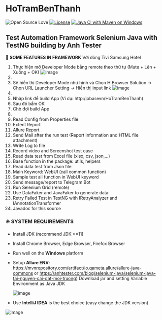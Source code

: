 # HoTramBenThanh

![Open Source Love](https://badges.frapsoft.com/os/v1/open-source.svg?v=103)
[![License](https://img.shields.io/badge/License-Apache%202.0-blue.svg)](https://opensource.org/licenses/Apache-2.0)
[![Java CI with Maven on Windows](https://github.com/anhtester/AutomationFrameworkSelenium/actions/workflows/maven.yml/badge.svg)](https://github.com/anhtester/AutomationFrameworkSelenium/actions/workflows/maven.yml)

## Test Automation Framework Selenium Java with TestNG building by Anh Tester

🔆 **SOME FEATURES IN FRAMEWORK**
Với dòng Tivi Samsung Hotel
1. Thực hiện mở Developer Mode bằng remote theo thứ tự (Mute + Lên + Xuống + OK)
![image](https://github.com/tuanddipbase/HoTramBenThanh/blob/main/msg-4076848741-3139.jpg)
2. 
3. Sẽ hiển thị Developer Mode như hình và Chọn H.Browser Solution -> Chọn URL Launcher Setting -> Hiển thị input link
![image](https://github.com/tuanddipbase/HoTramBenThanh/blob/main/msg-4076848741-3139.jpg)
4. 
5. Nhập link để build App (Ví dụ: http:/ipbasevn/HoTramBenThanh)
6. Sau đó bấm OK
7. Chờ đợi build App
8. 
9. Read Config from Properties file
10. Extent Report
11. Allure Report
12. Send Mail after the run test (Report information and HTML file attachment)
13. Write Log to file
14. Record video and Screenshot test case
15. Read data test from Excel file (xlsx, csv, json,...)
16. Base function in the package: utils, helpers
17. Read data test from Json file
18. Main Keyword: WebUI (call common function)
19. Sample test all function in WebUI keyword
20. Send message/report to Telegram Bot
21. Run Selenium Grid (remote)
22. Use DataFaker and JavaFaker to generate data
23. Retry Failed Test in TestNG with IRetryAnalyzer and IAnnotationTransformer
24. Javadoc for this source

### ✳️ **SYSTEM REQUIREMENTS**

- Install JDK (recommend JDK >=11)
- Install Chrome Browser, Edge Browser, Firefox Browser
- Run well on the **Windows** platform
- Setup **Allure ENV**:
  https://mvnrepository.com/artifact/io.qameta.allure/allure-java-commons
  or
  https://anhtester.com/blog/selenium-java/selenium-java-tai-nguyen-cai-dat-moi-truong)
  Download jar and setting Variable Environment as Java JDK

  ![image](https://user-images.githubusercontent.com/87883620/161661705-b8706957-5a26-4faf-8ddf-2f9aef78418e.png)

- Use **IntelliJ IDEA** is the best choice (easy change the JDK version)

![image](https://user-images.githubusercontent.com/87883620/161707184-7ad558f2-0d7d-4851-bfd6-2796d4e46593.png)

